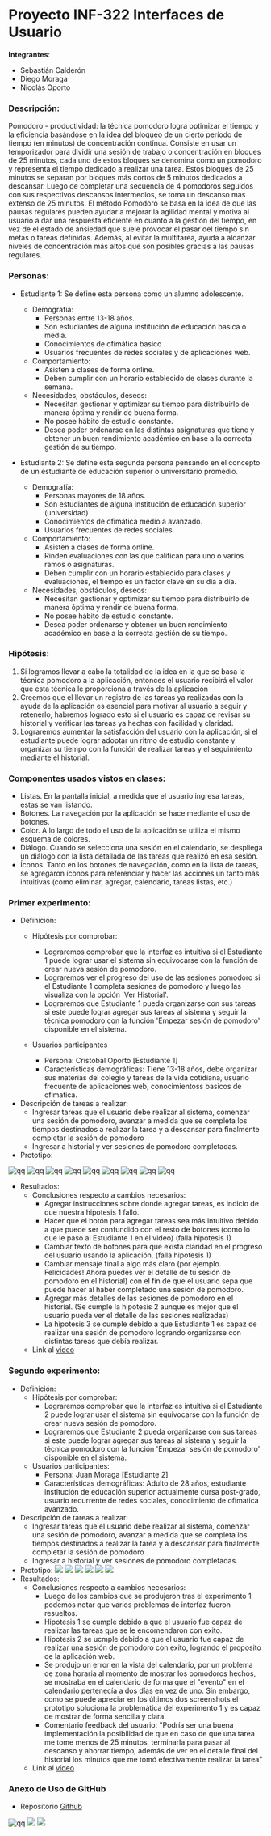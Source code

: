# Proyecto INF-322 Interfaces de Usuario

**Integrantes**:
* Sebastián Calderón 
* Diego Moraga 
* Nicolás Oporto 

### Descripción:
Pomodoro - productividad: la técnica pomodoro logra optimizar el tiempo y la eficiencia basándose en la idea del bloqueo de un cierto período de tiempo (en minutos) de concentración contínua. Consiste en usar un temporizador para dividir una sesión de trabajo o concentración en bloques de 25 minutos, cada uno de estos bloques se denomina como un pomodoro y representa el tiempo dedicado a realizar una tarea. Estos bloques de 25 minutos se separan por bloques más cortos de 5 minutos dedicados a descansar. Luego de completar una secuencia de 4 pomodoros seguidos con sus respectivos descansos intermedios, se toma un descanso mas extenso de 25 minutos. El método Pomodoro se basa en la idea de que las pausas regulares pueden ayudar a mejorar la agilidad mental y motiva al usuario a dar una respuesta eficiente en cuanto a la gestión del tiempo, en vez de el estado de ansiedad que suele provocar el pasar del tiempo sin metas o tareas definidas. Además, al evitar la multitarea, ayuda a alcanzar niveles de concentración más altos que son posibles gracias a las pausas regulares.


### Personas:

* Estudiante 1: Se define esta persona como un alumno adolescente.
  * Demografía: 
    * Personas entre 13-18 años.
    * Son estudiantes de alguna institución de educación basica o media.
    * Conocimientos de ofimática basico 
    * Usuarios frecuentes de redes sociales y de aplicaciones web.
  * Comportamiento:
    * Asisten a clases de forma online.
    * Deben cumplir con un horario establecido de clases durante la semana.
  * Necesidades, obstáculos, deseos:
    * Necesitan gestionar y optimizar su tiempo para distribuirlo de manera óptima y rendir de buena forma.
    * No posee hábito de estudio constante.
    * Desea poder ordenarse en las distintas asignaturas que tiene y obtener un buen rendimiento académico en base a la correcta gestión de su tiempo.


* Estudiante 2: Se define esta segunda persona pensando en el concepto de un estudiante de educación superior o universitario promedio.
  * Demografía: 
    * Personas mayores de 18 años.
    * Son estudiantes de alguna institución de educación superior (universidad)
    * Conocimientos de ofimática medio a avanzado.
    * Usuarios frecuentes de redes sociales.
  * Comportamiento:
    * Asisten a clases de forma online.
    * Rinden evaluaciones con las que califican para uno o varios ramos o asignaturas.
    * Deben cumplir con un horario establecido para clases y evaluaciones, el tiempo es un factor clave en su día a día.
  * Necesidades, obstáculos, deseos:
    * Necesitan gestionar y optimizar su tiempo para distribuirlo de manera óptima y rendir de buena forma.
    * No posee hábito de estudio constante.
    * Desea poder ordenarse y obtener un buen rendimiento académico en base a la correcta gestión de su tiempo.

### Hipótesis:
1. Si logramos llevar a cabo la totalidad de la idea en la que se basa la técnica pomodoro a la aplicación, entonces el usuario recibirá el valor que esta técnica le proporciona a través de la aplicación
2. Creemos que el llevar un registro de las tareas ya realizadas con la ayuda de la aplicación es esencial para motivar al usuario a seguir y retenerlo, habremos logrado esto si el usuario es capaz de revisar su historial y verificar las tareas ya hechas con facilidad y claridad.
3. Lograremos aumentar la satisfacción del usuario con la aplicación, si el estudiante puede lograr adoptar un ritmo de estudio constante y organizar su tiempo con la función de realizar tareas y el seguimiento mediante el historial.

### Componentes usados vistos en clases:
* Listas. En la pantalla inicial, a medida que el usuario ingresa tareas, estas se van listando.
* Botones. La navegación por la aplicación se hace mediante el uso de botones.
* Color. A lo largo de todo el uso de la aplicación se utiliza el mismo esquema de colores.
* Diálogo. Cuando se selecciona una sesión en el calendario, se despliega un diálogo con la lista detallada de las tareas que realizó en esa sesión.
* Íconos. Tanto en los botones de navegación, como en la lista de tareas, se agregaron íconos para referenciar y hacer las acciones un tanto más intuitivas (como eliminar, agregar, calendario, tareas listas, etc.)


### Primer experimento:
* Definición:
  * Hipótesis por comprobar: 
    * Lograremos comprobar que la interfaz es intuitiva si el Estudiante 1 puede lograr usar el sistema sin equivocarse con la función de crear nueva sesión de pomodoro.
    * Lograremos ver el progreso del uso de las sesiones pomodoro si el Estudiante 1 completa sesiones de pomodoro y luego las visualiza con la opción 'Ver Historial'.
    * Lograremos que Estudiante 1 pueda organizarse con sus tareas si este puede lograr agregar sus tareas al sistema y seguir la técnica pomodoro con la función 'Empezar sesión de pomodoro' disponible en el sistema.

  * Usuarios participantes 
    * Persona: Cristobal Oporto [Estudiante 1]
    * Características demográficas: Tiene 13-18 años, debe organizar sus materias del colegio y tareas de la vida cotidiana, usuario frecuente de aplicaciones web, conocimientoss basicos de ofimatica.
* Descripción de tareas a realizar: 
  * Ingresar tareas que el usuario debe realizar al sistema, comenzar una sesión de pomodoro, avanzar a medida que se completa los tiempos destinados a realizar la tarea y a descansar para finalmente completar la sesión de pomodoro 
  * Ingresar a historial y ver sesiones de pomodoro completadas.
* Prototipo:

![qq](./ss/1.png)
![qq](./ss/2.png)
![qq](./ss/3.png)
![qq](./ss/4.png)
![qq](./ss/5.png)
![qq](./ss/6.png)
![qq](./ss/7.png)
![qq](./ss/8.png)
![qq](./ss/9.png)

* Resultados: 
  * Conclusiones respecto a cambios necesarios:
    * Agregar instrucciones sobre donde agregar tareas, es indicio de que nuestra hipotesis 1 falló.
    * Hacer que el botón para agregar tareas sea más intuitivo debido a que puede ser confundido con el resto de botones (como lo que le paso al Estudiante 1 en el video) (falla hipotesis 1)
    * Cambiar texto de botones para que exista claridad en el progreso del usuario usando la aplicación. (falla hipotesis 1)
    * Cambiar mensaje final a algo más claro (por ejemplo. Felicidades! Ahora puedes ver el detalle de tu sesión de pomodoro en el historial) con el fin de que el usuario sepa que puede hacer al haber completado una sesión de pomodoro.
    * Agregar más detalles de las sesiones de pomodoro en el historial. (Se cumple la hipotesis 2 aunque es mejor que el usuario pueda ver el detalle de las sesiones realizadas)
    * La hipotesis 3 se cumple debido a que Estudiante 1 es capaz de realizar una sesión de pomodoro logrando organizarse con distintas tareas que debía realizar. 
  * Link al [vídeo](https://drive.google.com/file/d/1hYWLEp9t7SevSpZ-KalGGT4GEMALIZmo/view?usp=sharing) 



### Segundo experimento:
* Definición:
  * Hipótesis por comprobar:
    * Lograremos comprobar que la interfaz es intuitiva si el Estudiante 2 puede lograr usar el sistema sin equivocarse con la función de crear nueva sesión de pomodoro.
    * Lograremos que Estudiante 2 pueda organizarse con sus tareas si este puede lograr agregar sus tareas al sistema y seguir la técnica pomodoro con la función 'Empezar sesión de pomodoro' disponible en el sistema.
  * Usuarios participantes: 
    * Persona: Juan Moraga [Estudiante 2]
    * Características demográficas: Adulto de 28 años, estudiante institución de educación superior actualmente cursa post-grado, usuario recurrente de redes sociales, conocimiento de ofimatica avanzado.
* Descripción de tareas a realizar:
  * Ingresar tareas que el usuario debe realizar al sistema, comenzar una sesión de pomodoro, avanzar a medida que se completa los tiempos destinados a realizar la tarea y a descansar para finalmente completar la sesión de pomodoro
  * Ingresar a historial y ver sesiones de pomodoro completadas.
* Prototipo:
  ![](./ss/10.png)
  ![](./ss/11.png)
  ![](./ss/12.png)
  ![](./ss/13.png)
  ![](./ss/14.png)
  ![](./ss/15.png)
* Resultados: 
  * Conclusiones respecto a cambios necesarios:
      * Luego de los cambios que se produjeron tras el experimento 1 podemos notar que varios problemas de interfaz fueron resueltos.
      * Hipotesis 1 se cumple debido a que el usuario fue capaz de realizar las tareas que se le encomendaron con exito.
      * Hipotesis 2 se ucmple debido a que el usuario fue capaz de realizar una sesión de pomodoro con exito, logrando el proposito de la aplicación web.
      * Se produjo un error en la vista del calendario, por un problema de zona horaria al momento de mostrar los pomodoros hechos, se mostraba en el calendario de forma que el "evento" en el calendario pertenecía a dos días en vez de uno. Sin embargo, como se puede apreciar en los últimos dos screenshots el prototipo soluciona la problemática del experimento 1 y es capaz de mostrar de forma sencilla y clara.
      * Comentario feedback del usuario: "Podría ser una buena implementación la posibilidad de que en caso de que una tarea me tome menos de 25 minutos, terminarla para pasar al descanso y ahorrar tiempo, además de ver en el detalle final del historial los minutos que me tomó efectivamente realizar la tarea"
  * Link al [vídeo](https://drive.google.com/file/d/1evc1ZRpTqu0xu_TTiMhaM7KlolmmKkPK/view?usp=sharing)





### Anexo de Uso de GitHub
* Repositorio [Github](https://github.com/KhavKivar/Interfaces)

![qq](./ss/git3.png)
![](ss/git2.png)
![](ss/git1.png)